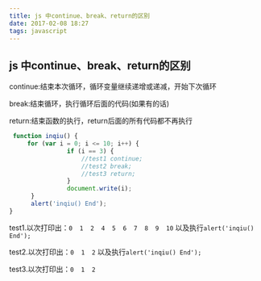 ```yaml
---
title: js 中continue、break、return的区别
date: 2017-02-08 18:27
tags: javascript
---
```

## js 中continue、break、return的区别

continue:结束本次循环，循环变量继续递增或递减，开始下次循环

break:结束循环，执行循环后面的代码(如果有的话)

return:结束函数的执行，return后面的所有代码都不再执行


```javascript
 function inqiu() {
     for (var i = 0; i <= 10; i++) {
                if (i == 3) {
                    //test1 continue;
                    //test2 break;
                    //test3 return;
                }
                document.write(i);
      }
      alert('inqiu() End');
}
```
test1.以次打印出：`0  1  2  4  5  6  7  8  9  10` 以及执行`alert('inqiu() End');`

test2.以次打印出：`0  1  2` 以及执行`alert('inqiu() End');`

test3.以次打印出：`0  1  2`

